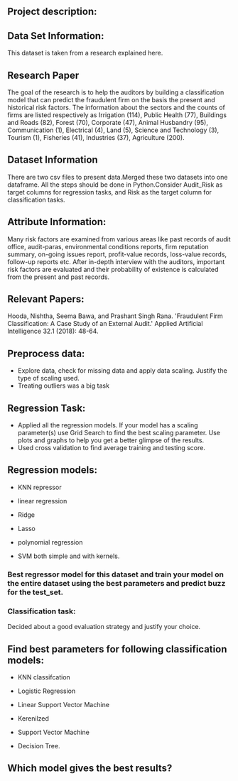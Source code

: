 ## Project description:
## Data Set Information:

This dataset is taken from a research explained here.

## Research Paper 
The goal of the research is to help the auditors by building a classification model that can predict the fraudulent firm on the basis the present and historical risk factors. The information about the sectors and the counts of firms are listed respectively as Irrigation (114), Public Health (77), Buildings and Roads (82), Forest (70), Corporate (47), Animal Husbandry (95), Communication (1), Electrical (4), Land (5), Science and Technology (3), Tourism (1), Fisheries (41), Industries (37), Agriculture (200).

## Dataset Information 
There are two csv files to present data.Merged these two datasets into one dataframe. All the steps should be done in Python.Consider Audit_Risk as target columns for regression tasks, and Risk as the target column for classification tasks.

## Attribute Information:

Many risk factors are examined from various areas like past records of audit office, audit-paras, environmental conditions reports, firm reputation summary, on-going issues report, profit-value records, loss-value records, follow-up reports etc. After in-depth interview with the auditors, important risk factors are evaluated and their probability of existence is calculated from the present and past records.

## Relevant Papers:
Hooda, Nishtha, Seema Bawa, and Prashant Singh Rana. 'Fraudulent Firm Classification: A Case Study of an External Audit.' Applied Artificial Intelligence 32.1 (2018): 48-64.

## Preprocess data:

- Explore data, check for missing data and apply data scaling. Justify the type of scaling used.
- Treating outliers was a big task

## Regression Task:
- Applied all the regression models. If your model has a scaling parameter(s) use Grid Search to find the best scaling parameter. Use plots and graphs to help you get a better glimpse of the results.
- Used cross validation to find average training and testing score.
## Regression models: 

- KNN repressor

- linear regression

- Ridge

 - Lasso

- polynomial regression

- SVM both simple and with kernels.

### Best regressor model for this dataset and train your model on the entire dataset using the best parameters and predict buzz for the test_set.

### Classification task:

Decided about a good evaluation strategy and justify your choice.

## Find best parameters for following classification models:

- KNN classifcation

- Logistic Regression

- Linear Support Vector Machine

- Kerenilzed 

- Support Vector Machine

- Decision Tree.

## Which model gives the best results?
